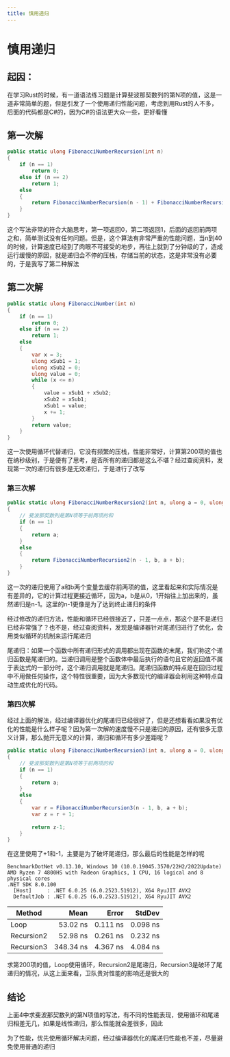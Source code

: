 ```yaml
---
title: 慎用递归
---
```


# 慎用递归

## 起因： 

在学习Rust的时候，有一道语法练习题是计算斐波那契数列的第N项的值，这是一道非常简单的题，但是引发了一个使用递归性能问题，考虑到用Rust的人不多，后面的代码都是C#的，因为C#的语法更大众一些，更好看懂

## 第一次解

```csharp
public static ulong FibonacciNumberRecursion(int n)
{
    if (n == 1)
        return 0;
    else if (n == 2)
        return 1;
    else
    {
        return FibonacciNumberRecursion(n - 1) + FibonacciNumberRecursion(n - 2);
    }
}
```
这个写法非常的符合大脑思考，第一项返回0，第二项返回1，后面的返回前两项之和，简单测试没有任何问题。但是，这个算法有非常严重的性能问题，当n到40的时候，计算速度已经到了肉眼不可接受的地步，再往上就到了分钟级的了，造成运行缓慢的原因，就是递归会不停的压栈，存储当前的状态，这是非常没有必要的，于是我写了第二种解法

## 第二次解
```csharp
public static ulong FibonacciNumber(int n)
{
    if (n == 1)
        return 0;
    else if (n == 2)
        return 1;
    else
    {
        var x = 3;
        ulong xSub1 = 1;
        ulong xSub2 = 0;
        ulong value = 0;
        while (x <= n)
        {
            value = xSub1 + xSub2;
            xSub2 = xSub1;
            xSub1 = value;
            x += 1;
        }
        return value;
    }
}
```
这一次使用循环代替递归，它没有频繁的压栈，性能非常好，计算第200项的值也在纳秒级别，于是便有了思考，是否所有的递归都是这么不堪？经过查阅资料，发现第一次的递归有很多是无效递归，于是进行了改写

### 第三次解
```csharp
public static ulong FibonacciNumberRecursion2(int n, ulong a = 0, ulong b = 1)
{
    // 斐波那契数列是第N项等于前两项的和
    if (n == 1)
    {
        return a;
    }
    else
    {
        return FibonacciNumberRecursion2(n - 1, b, a + b);
    }
}
```
这一次的递归使用了a和b两个变量去缓存前两项的值，这里看起来和实际情况是有差异的，它的计算过程更接近循环，因为a，b是从0，1开始往上加出来的，虽然递归是n-1。这里的n-1更像是为了达到终止递归的条件

经过修改的递归方法，性能和循环已经很接近了，只差一点点，那这个是不是递归已经非常强了？也不是，经过查阅资料，发现是编译器针对尾递归进行了优化，会用类似循环的机制来运行尾递归

尾递归：如果一个函数中所有递归形式的调用都出现在函数的末尾，我们称这个递归函数是尾递归的。当递归调用是整个函数体中最后执行的语句且它的返回值不属于表达式的一部分时，这个递归调用就是尾递归。尾递归函数的特点是在回归过程中不用做任何操作，这个特性很重要，因为大多数现代的编译器会利用这种特点自动生成优化的代码。

### 第四次解

经过上面的解法，经过编译器优化的尾递归已经很好了，但是还想看看如果没有优化的性能是什么样子呢？因为第一次解的速度慢不只是递归的原因，还有很多无意义计算，那么抛开无意义的计算，递归和循环有多少差距呢？

```csharp
public static ulong FibonacciNumberRecursion3(int n, ulong a = 0, ulong b = 1)
{
    // 斐波那契数列是第N项等于前两项的和
    if (n == 1)
    {
        return a;
    }
    else
    {
        var r = FibonacciNumberRecursion3(n - 1, b, a + b);
        var z = r + 1;
        
        return z-1;
    }
}
```
在这里使用了+1和-1，主要是为了破坏尾递归，那么最后的性能是怎样的呢
```
BenchmarkDotNet v0.13.10, Windows 10 (10.0.19045.3570/22H2/2022Update)
AMD Ryzen 7 4800HS with Radeon Graphics, 1 CPU, 16 logical and 8 physical cores
.NET SDK 8.0.100
  [Host]     : .NET 6.0.25 (6.0.2523.51912), X64 RyuJIT AVX2
  DefaultJob : .NET 6.0.25 (6.0.2523.51912), X64 RyuJIT AVX2
```
| Method     | Mean      | Error    | StdDev   |
|----------- |----------:|---------:|---------:|
| Loop       |  53.02 ns | 0.111 ns | 0.098 ns |
| Recursion2 |  52.98 ns | 0.261 ns | 0.232 ns |
| Recursion3 | 348.34 ns | 4.367 ns | 4.084 ns |

求第200项的值，Loop使用循环，Recursion2是尾递归，Recursion3是破环了尾递归的情况，从这上面来看，卫队贵对性能的影响还是很大的

## 结论

上面4中求斐波那契数列的第N项值的写法，有不同的性能表现，使用循环和尾递归相差无几，如果是线性递归，那么性能就会差很多，因此

为了性能，优先使用循环解决问题，经过编译器优化的尾递归性能也不差，尽量避免使用普通的递归